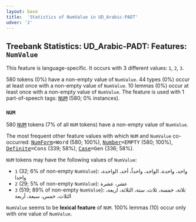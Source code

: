 ```yaml
---
layout: base
title:  'Statistics of NumValue in UD_Arabic-PADT'
udver: '2'
---
```


## Treebank Statistics: UD_Arabic-PADT: Features: `NumValue`

This feature is language-specific.
It occurs with 3 different values: `1`, `2`, `3`.

580 tokens (0%) have a non-empty value of `NumValue`.
44 types (0%) occur at least once with a non-empty value of `NumValue`.
10 lemmas (0%) occur at least once with a non-empty value of `NumValue`.
The feature is used with 1 part-of-speech tags: <tt><a href="ar_padt-pos-NUM.html">NUM</a></tt> (580; 0% instances).

### `NUM`

580 <tt><a href="ar_padt-pos-NUM.html">NUM</a></tt> tokens (7% of all `NUM` tokens) have a non-empty value of `NumValue`.

The most frequent other feature values with which `NUM` and `NumValue` co-occurred: <tt><a href="ar_padt-feat-NumForm.html">NumForm</a></tt><tt>=Word</tt> (580; 100%), <tt><a href="ar_padt-feat-Number.html">Number</a></tt><tt>=EMPTY</tt> (580; 100%), <tt><a href="ar_padt-feat-Definite.html">Definite</a></tt><tt>=Cons</tt> (339; 58%), <tt><a href="ar_padt-feat-Case.html">Case</a></tt><tt>=Gen</tt> (336; 58%).

`NUM` tokens may have the following values of `NumValue`:

* `1` (32; 6% of non-empty `NumValue`): واحد، واحدة، الواحد، واحداً، أحد، الواحدة، واحدا
* `2` (29; 5% of non-empty `NumValue`): عشر، عشرة
* `3` (519; 89% of non-empty `NumValue`): ثلاثة، خمسة، ثلاث، ستة، الثلاثة، اربعة، الثلاث، خمس، سبعة، أربعة

`NumValue` seems to be **lexical feature** of `NUM`. 100% lemmas (10) occur only with one value of `NumValue`.

